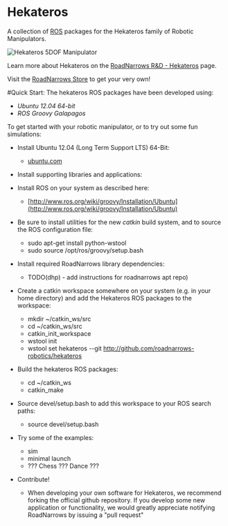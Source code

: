 Hekateros
=============

A collection of [ROS](http://ros.org) packages for the Hekateros family of Robotic Manipulators.

![Hekateros 5DOF Manipulator](http://www.roadnarrows.com/r-and-d/Hekateros/img/Hek_Reflect.png)

Learn more about Hekateros on the [RoadNarrows R&D - Hekateros](http://roadnarrows.com/r-and-d/Hekateros/) page.

Visit the [RoadNarrows Store](http://www.roadnarrows-store.com/hekateros-arm.html) to get your very own!

#Quick Start:
The hekateros ROS packages have been developed using:
 * _Ubuntu 12.04 64-bit_
 * _ROS Groovy Galapagos_ 

To get started with your robotic manipulator, or to try out some fun simulations:

* Install Ubuntu 12.04 (Long Term Support LTS) 64-Bit:
  * [ubuntu.com](http://www.ubuntu.com/download/desktop)

* Install supporting libraries and applications:

* Install ROS on your system as described here: 
  * [http://www.ros.org/wiki/groovy/Installation/Ubuntu](http://www.ros.org/wiki/groovy/Installation/Ubuntu)
* Be sure to install utilities for the new _catkin_ build system, and to source the ROS configuration file:
  * sudo apt-get install python-wstool
  * sudo source /opt/ros/groovy/setup.bash

* Install required RoadNarrows library dependencies:
  * TODO(dhp) - add instructions for roadnarrows apt repo)

* Create a catkin workspace somewhere on your system (e.g. in your home directory) and add the Hekateros ROS packages to the workspace:
  * mkdir ~/catkin_ws/src
  * cd ~/catkin_ws/src
  * catkin_init_workspace
  * wstool init
  * wstool set hekateros --git http://github.com/roadnarrows-robotics/hekateros

* Build the hekateros ROS packages:
  * cd ~/catkin_ws
  * catkin_make

* Source devel/setup.bash to add this workspace to your ROS search paths:
  * source devel/setup.bash

* Try some of the examples:
  * sim
  * minimal launch
  * ??? Chess ??? Dance ???

* Contribute!
  * When developing your own software for Hekateros, we recommend forking the official github repository. If you develop some new application or functionality, we would greatly appreciate notifying RoadNarrows by issuing a "pull request"



